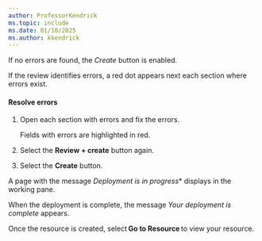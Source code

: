 ```yaml
---
author: ProfessorKendrick
ms.topic: include
ms.date: 01/10/2025
ms.author: kkendrick
---
```


If no errors are found, the *Create* button is enabled.

If the review identifies errors, a red dot appears next each section where errors exist. 

#### Resolve errors

1. Open each section with errors and fix the errors. 

    Fields with errors are highlighted in red. 

1. Select the **Review + create** button again.

1. Select the **Create** button.

A page with the message *Deployment is in progress** displays in the working pane. 

When the deployment is complete, the message *Your deployment is complete* appears.

Once the resource is created, select **Go to Resource** to view your resource. 